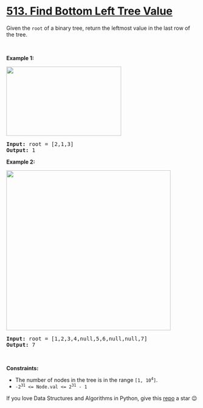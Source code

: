 # [513. Find Bottom Left Tree Value][title]

<p>Given the <code>root</code> of a binary tree, return the leftmost value in the last row of the tree.</p>
<p> </p>
<p><strong>Example 1:</strong></p>
<img alt="" src="https://assets.leetcode.com/uploads/2020/12/14/tree1.jpg" style="width: 302px; height: 182px;"/>
<pre><strong>Input:</strong> root = [2,1,3]
<strong>Output:</strong> 1
</pre>
<p><strong>Example 2:</strong></p>
<img alt="" src="https://assets.leetcode.com/uploads/2020/12/14/tree2.jpg" style="width: 432px; height: 421px;"/>
<pre><strong>Input:</strong> root = [1,2,3,4,null,5,6,null,null,7]
<strong>Output:</strong> 7
</pre>
<p> </p>
<p><strong>Constraints:</strong></p>
<ul>
<li>The number of nodes in the tree is in the range <code>[1, 10<sup>4</sup>]</code>.</li>
<li><code>-2<sup>31</sup> &lt;= Node.val &lt;= 2<sup>31</sup> - 1</code></li>
</ul>


If you love Data Structures and Algorithms in Python, give this [repo][me] a star :wink:

[title]: https://leetcode.com/problems/find-bottom-left-tree-value
[me]: https://github.com/bumblebee211196/awesome-python-leetcode